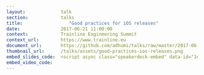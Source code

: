 ```yaml
---
layout:             talk
section:            talks
title:  	           "Good practices for iOS releases"
date:               2017-06-21 11:00:00
context:            Trainline Engineering Summit
context_url:        https://www.trainline.eu
document_url:       https://github.com/adhumi/talks/raw/master/2017-06-good-practices-ios-releases/good-practices-ios-releases.pdf
thumbnail_url:      /talks/assets/good-practices-ios-releases.png
embed_slides_code:  <script async class="speakerdeck-embed" data-id="1efac703747b4b47aa6670d9156be85c" data-ratio="1.77777777777778" src="//speakerdeck.com/assets/embed.js"></script>
embed_video_code:   
---
```

